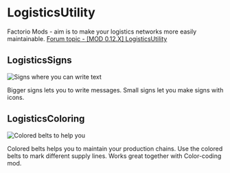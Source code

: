 # LogisticsUtility
Factorio Mods - aim is to make your logistics networks more easily maintainable.
[Forum topic - [MOD 0.12.X] LogisticsUtility](https://forums.factorio.com/viewtopic.php?f=92&t=21277)

## LogisticsSigns
![Signs where you can write text](http://i.imgur.com/3vmmHB5.png)

Bigger signs lets you to write messages.
Small signs let you make signs with icons.

## LogisticsColoring
![Colored belts to help you](http://i.imgur.com/kpgFJEt.png)

Colored belts helps you to maintain your production chains.
Use the colored belts to mark different supply lines.
Works great together with Color-coding mod.
